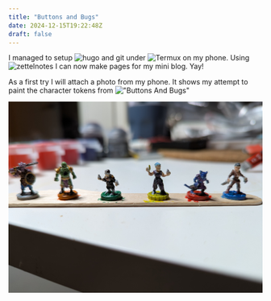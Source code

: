 ```yaml
---
title: "Buttons and Bugs"
date: 2024-12-15T19:22:48Z
draft: false
---
```



I managed to setup ![hugo](https://gohugo.io/) and git under ![Termux](https://znotes.thedoc.eu.org/) on my phone. Using ![zettelnotes](https://znotes.thedoc.eu.org/) I can now make pages for my mini blog. Yay! 

As a first try I will attach a photo from my phone. It shows my attempt to paint the character tokens from !["Buttons And Bugs"](https://cephalofair.com/pages/buttons-bugs)

![Buttons And Bugs](./images/ButtonsAndBugs.jpg)
